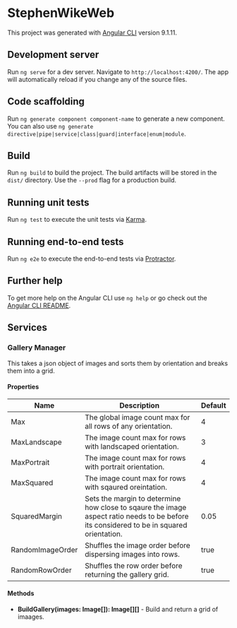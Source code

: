# StephenWikeWeb

This project was generated with [Angular CLI](https://github.com/angular/angular-cli) version 9.1.11.

## Development server

Run `ng serve` for a dev server. Navigate to `http://localhost:4200/`. The app will automatically reload if you change any of the source files.

## Code scaffolding

Run `ng generate component component-name` to generate a new component. You can also use `ng generate directive|pipe|service|class|guard|interface|enum|module`.

## Build

Run `ng build` to build the project. The build artifacts will be stored in the `dist/` directory. Use the `--prod` flag for a production build.

## Running unit tests

Run `ng test` to execute the unit tests via [Karma](https://karma-runner.github.io).

## Running end-to-end tests

Run `ng e2e` to execute the end-to-end tests via [Protractor](http://www.protractortest.org/).

## Further help

To get more help on the Angular CLI use `ng help` or go check out the [Angular CLI README](https://github.com/angular/angular-cli/blob/master/README.md).

## Services

### Gallery Manager

This takes a json object of images and sorts them by orientation and breaks them into a grid.

#### Properties

Name|Description|Default
---|---|---
Max|The global image count max for all rows of any orientation.|4
MaxLandscape| The image count max for rows with landscaped orientation.|3
MaxPortrait| The image count max for rows with portrait orientation.|4
MaxSquared| The image count max for rows with sqaured oreintation.|4
SquaredMargin|Sets the margin to determine how close to sqaure the image aspect ratio needs to be before its considered to be in squared orientation.|0.05
RandomImageOrder|Shuffles the image order before dispersing images into rows.|true
RandomRowOrder|Shuffles the row order before returning the gallery grid.|true

#### Methods

* **BuildGallery(images: Image[]): Image[][]** - Build and return a grid of imaages.

